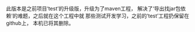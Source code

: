 此版本是之前项目‘test’的升级版，升级为了maven工程，
解决了‘导出找jar包依赖’的难题，之后就在这个工程中就
那些测试开发学习，之前的‘test’工程扔保留在github上，
本机已将其删除。